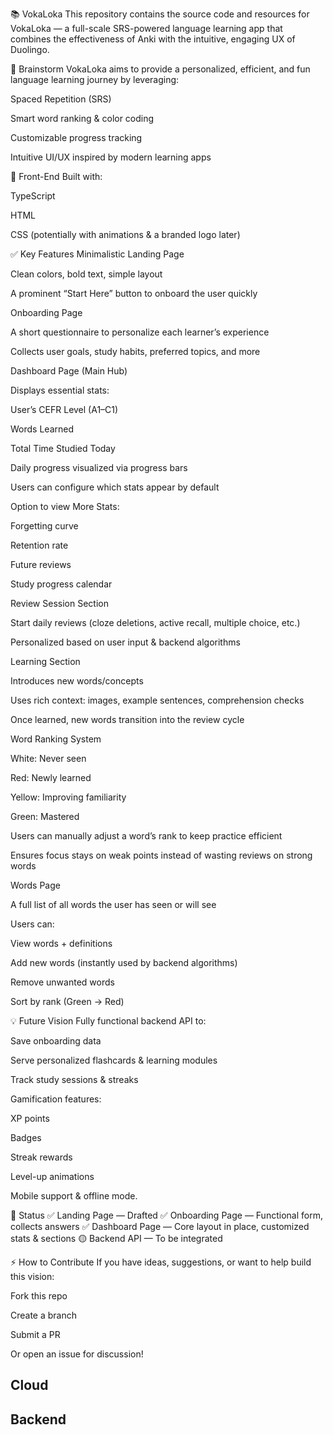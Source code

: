 📚 VokaLoka
This repository contains the source code and resources for VokaLoka — a full-scale SRS-powered language learning app that combines the effectiveness of Anki with the intuitive, engaging UX of Duolingo.

🚀 Brainstorm
VokaLoka aims to provide a personalized, efficient, and fun language learning journey by leveraging:

Spaced Repetition (SRS)

Smart word ranking & color coding

Customizable progress tracking

Intuitive UI/UX inspired by modern learning apps

🎨 Front-End
Built with:

TypeScript

HTML

CSS (potentially with animations & a branded logo later)

✅ Key Features
Minimalistic Landing Page

Clean colors, bold text, simple layout

A prominent “Start Here” button to onboard the user quickly

Onboarding Page

A short questionnaire to personalize each learner’s experience

Collects user goals, study habits, preferred topics, and more

Dashboard Page (Main Hub)

Displays essential stats:

User’s CEFR Level (A1–C1)

Words Learned

Total Time Studied Today

Daily progress visualized via progress bars

Users can configure which stats appear by default

Option to view More Stats:

Forgetting curve

Retention rate

Future reviews

Study progress calendar

Review Session Section

Start daily reviews (cloze deletions, active recall, multiple choice, etc.)

Personalized based on user input & backend algorithms

Learning Section

Introduces new words/concepts

Uses rich context: images, example sentences, comprehension checks

Once learned, new words transition into the review cycle

Word Ranking System

White: Never seen

Red: Newly learned

Yellow: Improving familiarity

Green: Mastered

Users can manually adjust a word’s rank to keep practice efficient

Ensures focus stays on weak points instead of wasting reviews on strong words

Words Page

A full list of all words the user has seen or will see

Users can:

View words + definitions

Add new words (instantly used by backend algorithms)

Remove unwanted words

Sort by rank (Green → Red)

💡 Future Vision
Fully functional backend API to:

Save onboarding data

Serve personalized flashcards & learning modules

Track study sessions & streaks

Gamification features:

XP points

Badges

Streak rewards

Level-up animations

Mobile support & offline mode.

📂 Status
✅ Landing Page — Drafted
✅ Onboarding Page — Functional form, collects answers
✅ Dashboard Page — Core layout in place, customized stats & sections
🟡 Backend API — To be integrated

⚡️ How to Contribute
If you have ideas, suggestions, or want to help build this vision:

Fork this repo

Create a branch

Submit a PR

Or open an issue for discussion!


## Cloud 


## Backend 
